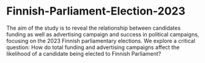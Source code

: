 # Finnish-Parliament-Election-2023
The aim of the study is to reveal the relationship between candidates funding as well as
advertising campaign and success in political campaigns, focusing on the 2023 Finnish
parliamentary elections. We explore a critical question:
How do total funding and advertising campaigns affect the likelihood of a candidate being elected
to Finnish Parliament?
